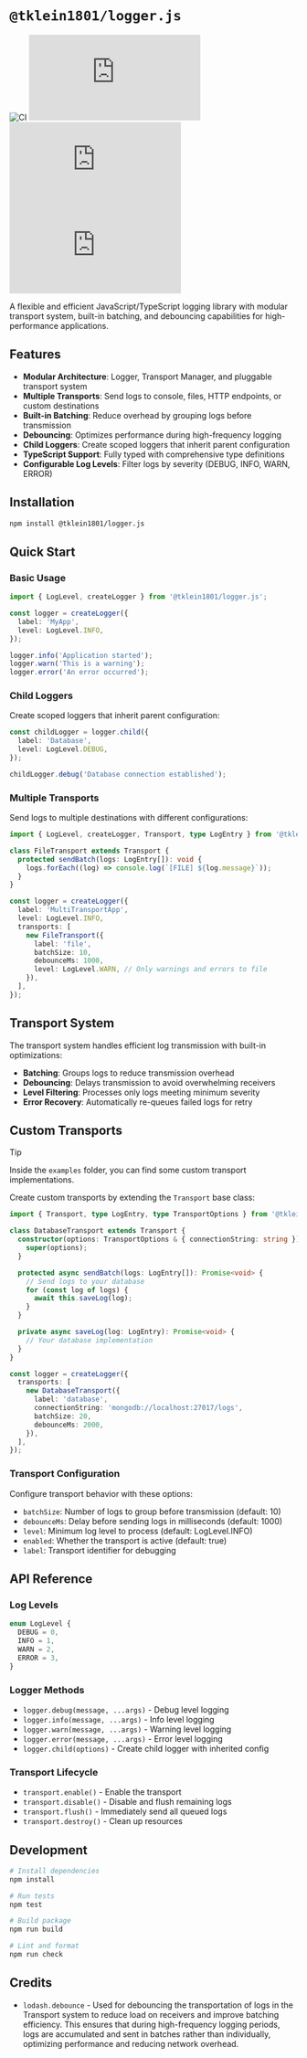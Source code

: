 # `@tklein1801/logger.js`

![CI](https://ci.tools.tklein.it/api/v1/teams/main/pipelines/logger.js/badge)
![NPM Version](https://img.shields.io/npm/v/%40tklein1801%2Flogger.js)
![NPM License](https://img.shields.io/npm/l/%40tklein1801%2Flogger.js)
![NPM Last Update](https://img.shields.io/npm/last-update/%40tklein1801%2Flogger.js)

A flexible and efficient JavaScript/TypeScript logging library with modular transport system, built-in batching, and debouncing capabilities for high-performance applications.

## Features

- **Modular Architecture**: Logger, Transport Manager, and pluggable transport system
- **Multiple Transports**: Send logs to console, files, HTTP endpoints, or custom destinations
- **Built-in Batching**: Reduce overhead by grouping logs before transmission
- **Debouncing**: Optimizes performance during high-frequency logging
- **Child Loggers**: Create scoped loggers that inherit parent configuration
- **TypeScript Support**: Fully typed with comprehensive type definitions
- **Configurable Log Levels**: Filter logs by severity (DEBUG, INFO, WARN, ERROR)

## Installation

```bash
npm install @tklein1801/logger.js
```

## Quick Start

### Basic Usage

```typescript
import { LogLevel, createLogger } from '@tklein1801/logger.js';

const logger = createLogger({
  label: 'MyApp',
  level: LogLevel.INFO,
});

logger.info('Application started');
logger.warn('This is a warning');
logger.error('An error occurred');
```

### Child Loggers

Create scoped loggers that inherit parent configuration:

```typescript
const childLogger = logger.child({
  label: 'Database',
  level: LogLevel.DEBUG,
});

childLogger.debug('Database connection established');
```

### Multiple Transports

Send logs to multiple destinations with different configurations:

```typescript
import { LogLevel, createLogger, Transport, type LogEntry } from '@tklein1801/logger.js';

class FileTransport extends Transport {
  protected sendBatch(logs: LogEntry[]): void {
    logs.forEach((log) => console.log(`[FILE] ${log.message}`));
  }
}

const logger = createLogger({
  label: 'MultiTransportApp',
  level: LogLevel.INFO,
  transports: [
    new FileTransport({
      label: 'file',
      batchSize: 10,
      debounceMs: 1000,
      level: LogLevel.WARN, // Only warnings and errors to file
    }),
  ],
});
```

## Transport System

The transport system handles efficient log transmission with built-in optimizations:

- **Batching**: Groups logs to reduce transmission overhead
- **Debouncing**: Delays transmission to avoid overwhelming receivers
- **Level Filtering**: Processes only logs meeting minimum severity
- **Error Recovery**: Automatically re-queues failed logs for retry

## Custom Transports

> [!TIP]
> Inside the `examples` folder, you can find some custom transport implementations.

Create custom transports by extending the `Transport` base class:

```typescript
import { Transport, type LogEntry, type TransportOptions } from '@tklein1801/logger.js';

class DatabaseTransport extends Transport {
  constructor(options: TransportOptions & { connectionString: string }) {
    super(options);
  }

  protected async sendBatch(logs: LogEntry[]): Promise<void> {
    // Send logs to your database
    for (const log of logs) {
      await this.saveLog(log);
    }
  }

  private async saveLog(log: LogEntry): Promise<void> {
    // Your database implementation
  }
}

const logger = createLogger({
  transports: [
    new DatabaseTransport({
      label: 'database',
      connectionString: 'mongodb://localhost:27017/logs',
      batchSize: 20,
      debounceMs: 2000,
    }),
  ],
});
```

### Transport Configuration

Configure transport behavior with these options:

- `batchSize`: Number of logs to group before transmission (default: 10)
- `debounceMs`: Delay before sending logs in milliseconds (default: 1000)
- `level`: Minimum log level to process (default: LogLevel.INFO)
- `enabled`: Whether the transport is active (default: true)
- `label`: Transport identifier for debugging

## API Reference

### Log Levels

```typescript
enum LogLevel {
  DEBUG = 0,
  INFO = 1,
  WARN = 2,
  ERROR = 3,
}
```

### Logger Methods

- `logger.debug(message, ...args)` - Debug level logging
- `logger.info(message, ...args)` - Info level logging
- `logger.warn(message, ...args)` - Warning level logging
- `logger.error(message, ...args)` - Error level logging
- `logger.child(options)` - Create child logger with inherited config

### Transport Lifecycle

- `transport.enable()` - Enable the transport
- `transport.disable()` - Disable and flush remaining logs
- `transport.flush()` - Immediately send all queued logs
- `transport.destroy()` - Clean up resources

## Development

```bash
# Install dependencies
npm install

# Run tests
npm test

# Build package
npm run build

# Lint and format
npm run check
```

## Credits

- `lodash.debounce` - Used for debouncing the transportation of logs in the Transport system to reduce load on receivers and improve batching efficiency. This ensures that during high-frequency logging periods, logs are accumulated and sent in batches rather than individually, optimizing performance and reducing network overhead.
